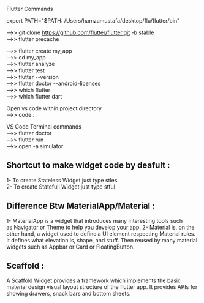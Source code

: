 Flutter Commands

export PATH="$PATH: /Users/hamzamustafa/desktop/flu/flutter/bin"

—>> git clone https://github.com/flutter/flutter.git -b stable <br/>
—>> flutter precache <br/>

—>> flutter create my_app <br/>
—>> cd my_app <br/>
—>> flutter analyze <br/>
—>> flutter test <br/>
—>> flutter --version <br/>
—>> flutter doctor --android-licenses <br/>
—>> which flutter <br/>
—>> which flutter dart <br/>

Open vs code within project directory <br/>
—>> code . <br/>

VS Code Terminal commands <br/>
—>> flutter doctor <br/>
—>> flutter run <br/>
—>> open -a simulator <br/>

Shortcut to make widget code by deafult : <br/>
------------------------------------------
1- To create Stateless Widget just type stles <br/>
2- To create Statefull Widget just type stful <br/>

Difference Btw MaterialApp/Material : 
------------------------------------------
1- MaterialApp is a widget that introduces many interesting tools such as Navigator or Theme to help you develop your app.
2- Material is, on the other hand, a widget used to define a UI element respecting Material rules. It defines what elevation is, shape, and stuff. Then reused by many material widgets such as Appbar or Card or FloatingButton.

Scaffold :
---------
A Scaffold Widget provides a framework which implements the basic material design visual layout structure of the flutter app. It provides APIs for showing drawers, snack bars and bottom sheets.
